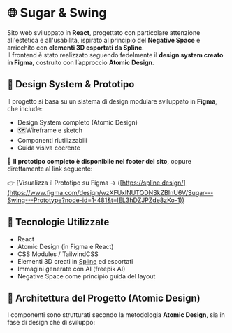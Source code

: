 # 🌐 Sugar & Swing

Sito web sviluppato in **React**, progettato con particolare attenzione all'estetica e all'usabilità, ispirato al principio del **Negative Space** e arricchito con **elementi 3D esportati da Spline**.  
Il frontend è stato realizzato seguendo fedelmente il **design system creato in Figma**, costruito con l’approccio **Atomic Design**.

## 🎨 Design System & Prototipo

Il progetto si basa su un sistema di design modulare sviluppato in **Figma**, che include:

- Design System completo (Atomic Design)
- 🗺Wireframe e sketch
- Componenti riutilizzabili
- Guida visiva coerente

🔗 **Il prototipo completo è disponibile nel footer del sito**, oppure direttamente al link seguente:

👉 [Visualizza il Prototipo su Figma → ([https://spline.design/](https://www.figma.com/design/wzXFUxlNUTQDNSkZBInU6V/Sugar---Swing---Prototype?node-id=1-481&t=lEL3hDZJPZde8zKo-1))

## 🧪 Tecnologie Utilizzate

- React
- Atomic Design (in Figma e React)
- CSS Modules / TailwindCSS 
- Elementi 3D creati in [Spline](https://spline.design/) ed esportati
- Immagini generate con AI (freepik AI)
- Negative Space come principio guida del layout

## 🧱 Architettura del Progetto (Atomic Design)

I componenti sono strutturati secondo la metodologia **Atomic Design**, sia in fase di design che di sviluppo:

